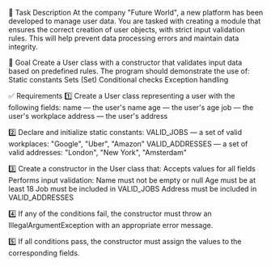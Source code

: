 📘 Task Description
At the company "Future World", a new platform has been developed to manage user data.
You are tasked with creating a module that ensures the correct creation of user objects, with strict input validation rules.
This will help prevent data processing errors and maintain data integrity.

🎯 Goal
Create a User class with a constructor that validates input data based on predefined rules.
The program should demonstrate the use of:
Static constants
Sets (Set)
Conditional checks
Exception handling

✅ Requirements
1️⃣ Create a User class representing a user with the following fields:
name — the user's name
age — the user's age
job — the user's workplace
address — the user's address

2️⃣ Declare and initialize static constants:
VALID_JOBS — a set of valid workplaces: "Google", "Uber", "Amazon"
VALID_ADDRESSES — a set of valid addresses: "London", "New York", "Amsterdam"

3️⃣ Create a constructor in the User class that:
Accepts values for all fields
Performs input validation:
Name must not be empty or null
Age must be at least 18
Job must be included in VALID_JOBS
Address must be included in VALID_ADDRESSES

4️⃣ If any of the conditions fail, the constructor must throw an IllegalArgumentException with an appropriate error message.

5️⃣ If all conditions pass, the constructor must assign the values to the corresponding fields.
